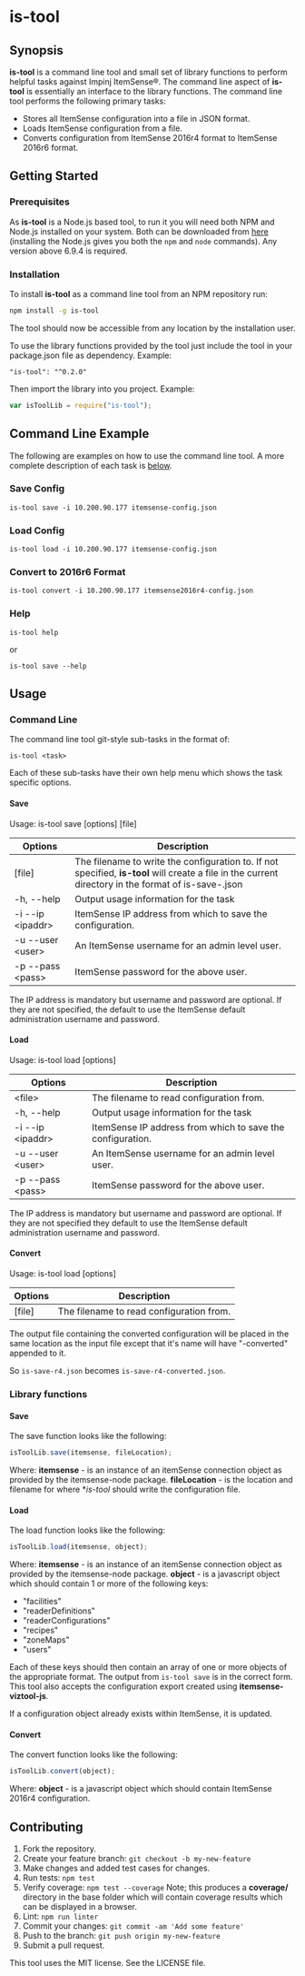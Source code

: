 # is-tool

## Synopsis

**is-tool** is a command line tool and small set of library functions to perform helpful tasks against Impinj ItemSense&reg;. The command line aspect of **is-tool** is essentially an interface to the library functions.
The command line tool performs the following primary tasks:
* Stores all ItemSense configuration into a file in JSON format.
* Loads ItemSense configuration from a file.
* Converts configuration from ItemSense 2016r4 format to ItemSense 2016r6 format.

## Getting Started

### Prerequisites
As **is-tool** is a Node.js based tool, to run it you will need both NPM and Node.js installed on your system. Both can be downloaded from [here]( http://nodejs.org) (installing the Node.js gives you both the `npm` and `node` commands). Any version above 6.9.4 is required.



### Installation
To install **is-tool** as a command line tool from an NPM repository run:

```bash
npm install -g is-tool
```
The tool should now be accessible from any location by the installation user.

To use the library functions provided by the tool just include the tool in your package.json file as dependency.
Example:
```
"is-tool": "^0.2.0"
```
Then import the library into you project.
Example:
```js
var isToolLib = require("is-tool");
```


## Command Line Example

The following are examples on how to use the command line tool. A more complete description of each task is [below](#command-line).
### Save Config
```
is-tool save -i 10.200.90.177 itemsense-config.json
```

### Load Config
```
is-tool load -i 10.200.90.177 itemsense-config.json
```

### Convert to 2016r6 Format
```
is-tool convert -i 10.200.90.177 itemsense2016r4-config.json
```

### Help
```
is-tool help
```
or
```
is-tool save --help
```

## Usage
### Command Line
The command line tool git-style sub-tasks in the format of:
```
is-tool <task>
```
Each of these sub-tasks have their own help menu which shows the task specific options.


#### Save
Usage: is-tool save [options] [file]


|Options|Description|
|--------|------------|
|\[file\]|The filename to write the configuration to. If not specified, **is-tool** will create a file in the current directory in the format of is-save-<timestamp>.json|
|  -h, --help        |Output usage information for the task|
|  -i --ip \<ipaddr\>  |ItemSense IP address from which to save the configuration.|
|  -u --user \<user\>  |An ItemSense username for an admin level user. |
|  -p --pass \<pass\>  |ItemSense password for the above user. |

The IP address is mandatory but username and password are optional. If they are not specified, the default to use the ItemSense default administration username and password.

#### Load
Usage: is-tool load [options] <file>

|Options|Description|
|--------|------------|
|\<file\>|The filename to read configuration from.|
|  -h, --help        |Output usage information for the task|
|  -i --ip \<ipaddr\>  |ItemSense IP address from which to save the configuration.|
|  -u --user \<user\>  |An ItemSense username for an admin level user. |
|  -p --pass \<pass\>  |ItemSense password for the above user. |

The IP address is mandatory but username and password are optional. If they are not specified they default to use the ItemSense default administration username and password.

#### Convert
Usage: is-tool load [options] <file>


|Options|Description|
|--------|------------|
|\[file\]|The filename to read configuration from.|

The output file containing the converted configuration will be placed in the same location as the input file except that it's name will have "-converted" appended to it.

So `is-save-r4.json` becomes `is-save-r4-converted.json`.

### Library functions
#### Save
The save function looks like the following:
```js
isToolLib.save(itemsense, fileLocation);
```
Where:
**itemsense** - is an instance of an itemSense connection object as provided by the itemsense-node package.
**fileLocation** - is the location and filename for where **is-tool* should write the configuration file.

#### Load
The load function looks like the following:
```js
isToolLib.load(itemsense, object);
```
Where:
**itemsense** - is an instance of an itemSense connection object as provided by the itemsense-node package.
**object** - is a javascript object which should contain 1 or more of the following keys:
* "facilities"
* "readerDefinitions"
* "readerConfigurations"</li>
* "recipes"
* "zoneMaps"
* "users"

Each of these keys should then contain an array of one or more objects of the appropriate format. The output from `is-tool save` is in the correct form. This tool also accepts the configuration export created using **itemsense-viztool-js**.

If a configuration object already exists within ItemSense, it is updated.

#### Convert
The convert function looks like the following:
```js
isToolLib.convert(object);
```
Where:
**object** - is a javascript object which should contain ItemSense 2016r4 configuration.

## Contributing

1. Fork the repository.
1. Create your feature branch: `git checkout -b my-new-feature`
1. Make changes and added test cases for changes.
1. Run tests: `npm test`
1. Verify coverage: `npm test --coverage` Note; this produces a **coverage/** directory in the base folder which will contain coverage results which can be displayed in a browser.
1. Lint: `npm run linter`
1. Commit your changes: `git commit -am 'Add some feature'`
1. Push to the branch: `git push origin my-new-feature`
1. Submit a pull request.


This tool uses the MIT license. See the LICENSE file.
